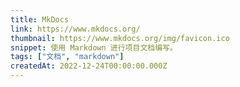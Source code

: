 ```yaml
---
title: MkDocs
link: https://www.mkdocs.org/
thumbnail: https://www.mkdocs.org/img/favicon.ico
snippet: 使用 Markdown 进行项目文档编写。
tags: ["文档", "markdown"]
createdAt: 2022-12-24T00:00:00.000Z
---
```

